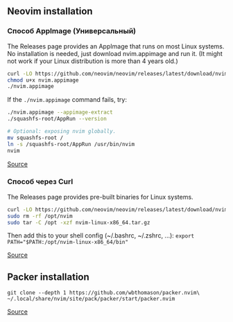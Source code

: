 ## Neovim installation
### Способ AppImage (Универсальный)
The Releases page provides an AppImage that runs on most Linux systems. No installation is needed, just download nvim.appimage and run it. (It might not work if your Linux distribution is more than 4 years old.)

```bash
curl -LO https://github.com/neovim/neovim/releases/latest/download/nvim.appimage
chmod u+x nvim.appimage
./nvim.appimage
```

If the `./nvim.appimage` command fails, try:

```bash
./nvim.appimage --appimage-extract
./squashfs-root/AppRun --version

# Optional: exposing nvim globally.
mv squashfs-root /
ln -s /squashfs-root/AppRun /usr/bin/nvim
nvim
```

[Source](https://github.com/neovim/neovim/wiki/Installing-Neovim/921fe8c40c34dd1f3fb35d5b48c484db1b8ae94b)

### Способ через Curl
The Releases page provides pre-built binaries for Linux systems.

```bash
curl -LO https://github.com/neovim/neovim/releases/latest/download/nvim-linux-x86_64.tar.gz
sudo rm -rf /opt/nvim
sudo tar -C /opt -xzf nvim-linux-x86_64.tar.gz
```

Then add this to your shell config (~/.bashrc, ~/.zshrc, ...):
`export PATH="$PATH:/opt/nvim-linux-x86_64/bin"`

[Source](https://github.com/neovim/neovim/blob/master/INSTALL.md)

## Packer installation
`git clone --depth 1 https://github.com/wbthomason/packer.nvim\
 ~/.local/share/nvim/site/pack/packer/start/packer.nvim`

[Source](https://github.com/wbthomason/packer.nvim)
